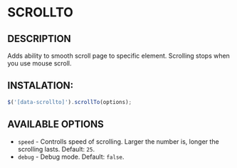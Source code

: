 # SCROLLTO

## DESCRIPTION

Adds ability to smooth scroll page to specific element. Scrolling stops when you use mouse scroll.


## INSTALATION:

```javascript
$('[data-scrollto]').scrollTo(options);
```

## AVAILABLE OPTIONS

- `speed` - Controlls speed of scrolling. Larger the number is, longer the scrolling lasts. Default: `25`.
- `debug` - Debug mode. Default: `false`.